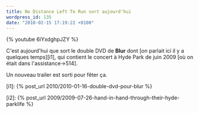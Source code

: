```yaml
---
title: No Distance Left To Run sort aujourd'hui
wordpress_id: 135
date: "2010-02-15 17:19:22 +0100"
---
```


{% youtube 6iYxdghpJZY %}

C'est aujourd'hui que sort le double DVD de **Blur** dont [on parlait ici il y a
quelques temps][i1], qui contient le concert à Hyde Park de juin 2009 [où on
était dans l'assistance->514].

Un nouveau trailer est sorti pour fêter ça.

[i1]: {% post_url 2010/2010-01-16-double-dvd-pour-blur %}

[i2]: {% post_url 2009/2009-07-26-hand-in-hand-through-their-hyde-parklife %}
